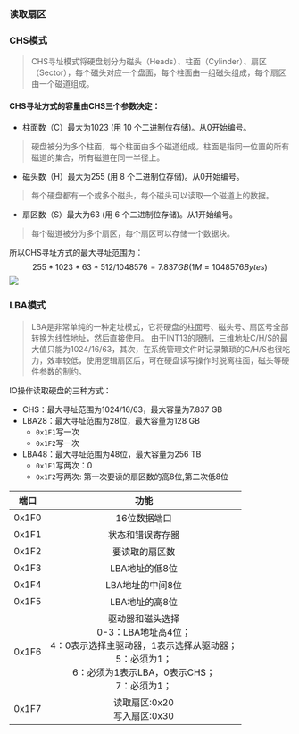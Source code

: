 ### 读取扇区

### CHS模式
> CHS寻址模式将硬盘划分为磁头（Heads）、柱面（Cylinder）、扇区（Sector），每个磁头对应一个盘面，每个柱面由一组磁头组成，每个扇区由一个磁道组成。

#### CHS寻址方式的容量由CHS三个参数决定：
+ 柱面数（C）最大为1023 (用 10 个二进制位存储)。从0开始编号。
> 硬盘被分为多个柱面，每个柱面由多个磁道组成。柱面是指同一位置的所有磁道的集合，所有磁道在同一半径上。
+ 磁头数（H）最大为255 (用 8 个二进制位存储)。从0开始编号。
> 每个硬盘都有一个或多个磁头，每个磁头可以读取一个磁道上的数据。
+ 扇区数（S）最大为63 (用 6 个二进制位存储)。从1开始编号。
> 每个磁道被分为多个扇区，每个扇区可以存储一个数据块。

所以CHS寻址方式的最大寻址范围为：
$$255 * 1023 * 63 * 512 / 1048576 = 7.837 GB ( 1M =1048576 Bytes )$$
![](../images/磁盘结构.png)

### LBA模式
> LBA是非常单纯的一种定址模式，它将硬盘的柱面号、磁头号、扇区号全部转换为线性地址，然后直接使用。
由于INT13的限制，三维地址C/H/S的最大值只能为1024/16/63，其次，在系统管理文件时记录繁琐的C/H/S也很吃力，效率较低，使用逻辑扇区后，可在硬盘读写操作时脱离柱面，磁头等硬件参数的制约。

IO操作读取硬盘的三种方式：
+ CHS：最大寻址范围为1024/16/63，最大容量为7.837 GB
+ LBA28：最大寻址范围为28位，最大容量为128 GB
    + `0x1F1`写一次
    + `0x1F2`写一次
+ LBA48：最大寻址范围为48位，最大容量为256 TB
    + `0x1F1`写两次：0
    + `0x1F2`写两次: 第一次要读的扇区数的高8位,第二次低8位

| 端口 | 功能 |
| :----: | :----: |
| 0x1F0 | 16位数据端口 |
| 0x1F1 | 状态和错误寄存器 |
| 0x1F2 | 要读取的扇区数 |
| 0x1F3 | LBA地址的低8位 |
| 0x1F4 | LBA地址的中间8位 |
| 0x1F5 | LBA地址的高8位 |
| 0x1F6 | 驱动器和磁头选择<br/>0-3：LBA地址高4位；<br/>4：0表示选择主驱动器，1表示选择从驱动器；<br/>5：必须为1；<br/>6：必须为1表示LBA，0表示CHS；<br/>7：必须为1； |
| 0x1F7 | 读取扇区:0x20<br/>写入扇区:0x30 |